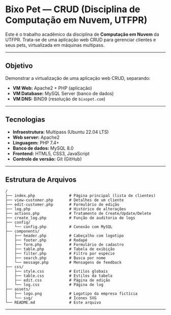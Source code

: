 # Bixo Pet — CRUD (Disciplina de Computação em Nuvem, UTFPR)

Este é o trabalho acadêmico da disciplina de **Computação em Nuvem** da UTFPR. Trata-se de uma aplicação web CRUD para gerenciar clientes e seus pets, virtualizada em máquinas multipass.

---

## Objetivo

Demonstrar a virtualização de uma aplicação web CRUD, separando:
- **VM Web:** Apache2 + PHP (aplicação)
- **VM Database:** MySQL Server (banco de dados)
- **VM DNS:** BIND9 (resolução de `bixopet.com`)

---

## Tecnologias

- **Infraestrutura:** Multipass (Ubuntu 22.04 LTS)
- **Web server:** Apache2
- **Linguagem:** PHP 7.4+
- **Banco de dados:** MySQL 8.0
- **Frontend:** HTML5, CSS3, JavaScript
- **Controle de versão:** Git (GitHub)

---

## Estrutura de Arquivos

    /
    ├── index.php               # Página principal (lista de clientes)
    ├── view-customer.php       # Detalhes de um cliente
    ├── edit-customer.php       # Formulário de edição
    ├── log.php                 # Histórico de alterações
    ├── actions.php             # Tratamento de Create/Update/Delete
    ├── create_log.php          # Função de auditoria de logs
    ├── config/
    │   └── config.php          # Conexão com MySQL
    ├── components/
    │   ├── header.php          # Cabeçalho com logotipo
    │   ├── footer.php          # Rodapé
    │   ├── form.php            # Formulário de cadastro
    │   ├── table.php           # Tabela de exibição
    │   ├── filter.php          # Filtro por espécie
    │   ├── search.php          # Busca por nome
    │   └── message.php         # Mensagens de feedback
    ├── css/
    │   ├── style.css           # Estilos globais
    │   ├── table.css           # Estilos da tabela
    │   ├── edit.css            # Página de edição
    │   └── log.css             # Página de log
    ├── assets/
    │   ├── logo.png            # Logotipo da empresa fictícia
    │   └── svg/                # Ícones SVG
    └── README.md               # Este arquivo

---
